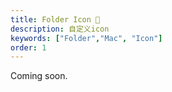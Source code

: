 ```yaml
---
title: Folder Icon 🔷
description: 自定义icon
keywords: ["Folder","Mac", "Icon"]
order: 1
---
```


Coming soon.
